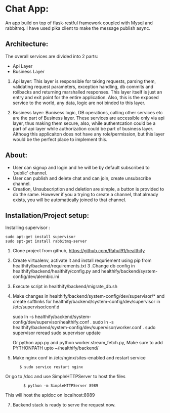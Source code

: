 # Chat App:
An app build on top of flask-restful framework coupled with Mysql and rabbitmq. I have used pika client to make the message publish async.

## Architecture:
The overall services are divided into 2 parts:
  - Api Layer
  - Business Layer
  
  1. Api layer: This layer is responsible for taking requests, parsing them, validating request parameters, exception handling, db commits and rollbacks and returning marshalled responses. This layer itself is just an entry and exit point for the entire application. Also, this is the exposed service to the world, any data, logic are not binded to this layer.
  
  2. Business layer: Bunisess logic, DB operations, calling other services etc are the part of Business layer. These services are accessible only via api layer, thus making them secure, also, while authentcation could be a part of api layer while authorization could be part of business layer. Althoug this applicaiton does not have any role/permission, but this layer would be the perfect place to implement this.
  

## About:
  - User can signup and login and he will be by default subscribed to 'public' channel. 
  - User can publish and delete chat and can join, create unsubscribe channel.
  - Creation, Unsubscription and deletion are simple, a button is provided to do the same. However if you a trying to create a channel, that already exists, you will be automatically joined to that channel.


## Installation/Project setup:
Installing supervisor : 

    sudo apt-get install supervisor
    sudo spt-get install rabbitmq-server


  1. Clone project from github, https://github.com/Rahul91/healthify 
  2. Create virtualenv, activate it and install requriement using pip from healthify/backend/requirements.txt
  3 .Change db config in healthify/backend/healthify/config.py and healthify/backend/system-config/dev/alembic.ini 
  4. Execute script in healthify/backend/migrate_db.sh
  5. Make changes in healthify/backend/system-config/dev/supervisor/* and create softlinks for healthify/backend/system-config/dev/supervisor in /etc/supervisor/conf.d
        
        sudo ln -s healthify/backend/system-config/dev/supervisor/healthify.conf .
        sudo ln -s healthify/backend/system-config/dev/supervisor/worker.conf .
        sudo supervisor reread
        sudo supervisor update

      Or python app.py  and  python worker.stream_fetch.py, Make sure to add PYTHONPATH upto ~/healthify/backend/
      
  6. Make nginx conf in /etc/nginx/sites-enabled and restart service
        
            $ sudo service restart nginx
    
Or go to /doc and use SimpleHTTPServer to host the files
        
            $ python -m SimpleHTTPServer 8989
    
This will host the apidoc on localhost:8989
    
  7. Backend stack is ready to serve the request now.
